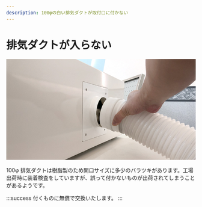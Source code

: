 ```yaml
---
description: 100φの白い排気ダクトが取付口に付かない
---
```


# 排気ダクトが入らない

![](/assets/20191114_01.jpg)

100φ 排気ダクトは樹脂製のため開口サイズに多少のバラツキがあります。工場出荷時に装着検査をしていますが、誤って付かないものが出荷されてしまうことがあるようです。

:::success
付くものに無償で交換いたします。
:::
